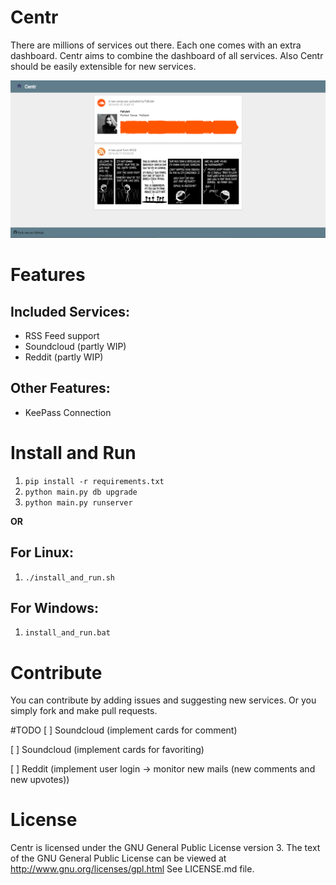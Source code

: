 # Centr
There are millions of services out there. Each one comes with an extra dashboard. Centr aims to combine the dashboard of all services. Also Centr should be easily extensible for new services.

![Image of Centr](/centr.png?raw=true)

# Features
## Included Services:
- RSS Feed support
- Soundcloud (partly WIP)
- Reddit (partly WIP)

## Other Features:
- KeePass Connection

# Install and Run
1. `pip install -r requirements.txt`
2. `python main.py db upgrade`
3. `python main.py runserver`

**OR**

## For Linux:
1. `./install_and_run.sh`

## For Windows:
1. `install_and_run.bat`

# Contribute
You can contribute by adding issues and suggesting new services. Or you simply fork and make pull requests.

#TODO
[ ] Soundcloud (implement cards for comment)

[ ] Soundcloud (implement cards for favoriting)

[ ] Reddit (implement user login -> monitor new mails (new comments and new upvotes))

# License
Centr is licensed under the GNU General Public License version 3.
The text of the GNU General Public License can be viewed at http://www.gnu.org/licenses/gpl.html
See LICENSE.md file.
